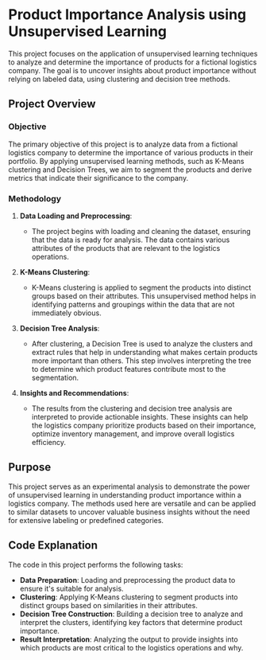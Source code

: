 # Product Importance Analysis using Unsupervised Learning

This project focuses on the application of unsupervised learning techniques to analyze and determine the importance of products for a fictional logistics company. The goal is to uncover insights about product importance without relying on labeled data, using clustering and decision tree methods.

## Project Overview

### Objective
The primary objective of this project is to analyze data from a fictional logistics company to determine the importance of various products in their portfolio. By applying unsupervised learning methods, such as K-Means clustering and Decision Trees, we aim to segment the products and derive metrics that indicate their significance to the company.

### Methodology
1. **Data Loading and Preprocessing**:
   - The project begins with loading and cleaning the dataset, ensuring that the data is ready for analysis. The data contains various attributes of the products that are relevant to the logistics operations.

2. **K-Means Clustering**:
   - K-Means clustering is applied to segment the products into distinct groups based on their attributes. This unsupervised method helps in identifying patterns and groupings within the data that are not immediately obvious.

3. **Decision Tree Analysis**:
   - After clustering, a Decision Tree is used to analyze the clusters and extract rules that help in understanding what makes certain products more important than others. This step involves interpreting the tree to determine which product features contribute most to the segmentation.

4. **Insights and Recommendations**:
   - The results from the clustering and decision tree analysis are interpreted to provide actionable insights. These insights can help the logistics company prioritize products based on their importance, optimize inventory management, and improve overall logistics efficiency.

## Purpose
This project serves as an experimental analysis to demonstrate the power of unsupervised learning in understanding product importance within a logistics company. The methods used here are versatile and can be applied to similar datasets to uncover valuable business insights without the need for extensive labeling or predefined categories.

## Code Explanation
The code in this project performs the following tasks:
- **Data Preparation**: Loading and preprocessing the product data to ensure it's suitable for analysis.
- **Clustering**: Applying K-Means clustering to segment products into distinct groups based on similarities in their attributes.
- **Decision Tree Construction**: Building a decision tree to analyze and interpret the clusters, identifying key factors that determine product importance.
- **Result Interpretation**: Analyzing the output to provide insights into which products are most critical to the logistics operations and why.
